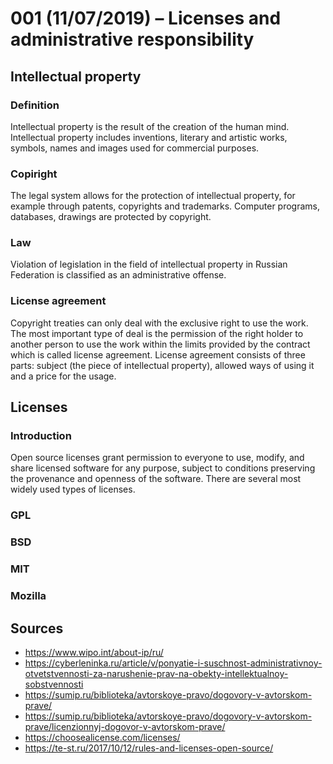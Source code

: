 # 001 (11/07/2019) – Licenses and administrative responsibility

## Intellectual property

### Definition
Intellectual property is the result of the creation of the human mind. Intellectual property includes inventions, literary and artistic works, symbols, names and images used for commercial purposes.

### Copiright
The legal system allows for the protection of intellectual property, for example through patents, copyrights and trademarks. Computer programs, databases, drawings are protected by copyright.

### Law
Violation of legislation in the field of intellectual property in Russian Federation is classified as an administrative offense.

### License agreement
Copyright treaties can only deal with the exclusive right to use the work. The most important type of deal is the permission of the right holder to another person to use the work within the limits provided by the contract which is called license agreement. License agreement consists of three parts: subject (the piece of intellectual property), allowed ways of using it and a price for the usage.

## Licenses

### Introduction
Open source licenses grant permission to everyone to use, modify, and share licensed software for any purpose, subject to conditions preserving the provenance and openness of the software. There are several most widely used types of licenses.

### GPL

### BSD

### MIT

### Mozilla

## Sources
- https://www.wipo.int/about-ip/ru/
- https://cyberleninka.ru/article/v/ponyatie-i-suschnost-administrativnoy-otvetstvennosti-za-narushenie-prav-na-obekty-intellektualnoy-sobstvennosti
- https://sumip.ru/biblioteka/avtorskoye-pravo/dogovory-v-avtorskom-prave/
- https://sumip.ru/biblioteka/avtorskoye-pravo/dogovory-v-avtorskom-prave/licenzionnyj-dogovor-v-avtorskom-prave/
- https://choosealicense.com/licenses/
- https://te-st.ru/2017/10/12/rules-and-licenses-open-source/